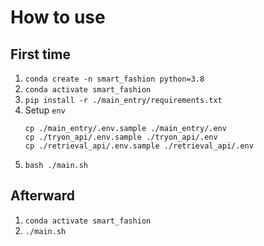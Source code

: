 # How to use

## First time
1. `conda create -n smart_fashion python=3.8`
2. `conda activate smart_fashion`
3. `pip install -r ./main_entry/requirements.txt`
4. Setup `env`
    ```
    cp ./main_entry/.env.sample ./main_entry/.env
    cp ./tryon_api/.env.sample ./tryon_api/.env
    cp ./retrieval_api/.env.sample ./retrieval_api/.env
    ```
5. `bash ./main.sh`

## Afterward
1. `conda activate smart_fashion`
2. `./main.sh`